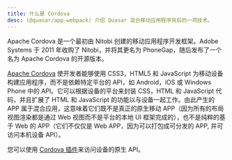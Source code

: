 ```yaml
---
title: 什么是 Cordova
desc: (@quasar/app-webpack) 介绍 Quasar 混合移动应用程序背后的一项技术。
---
```


Apache Cordova 是一个最初由 Nitobi 创建的移动应用程序开发框架。Adobe Systems 于 2011 年收购了 Nitobi，并将其更名为   PhoneGap，随后发布了一个名为 Apache Cordova 的开源版本。

[Apache Cordova](https://cordova.apache.org/) 使开发者能够使用 CSS3，HTML5 和 JavaScript 为移动设备构建应用程序，而不是依赖特定平台的 API，如 Android，iOS 或 Windows Phone 中的 API。它可以根据设备的平台来封装 CSS，HTML 和 JavaScript 代码，并且扩展了 HTML 和 JavaScript 的功能以与设备一起工作。由此产生的 APP 属于混合应用，这意味着它们既不是真正的原生移动 APP（因为所有的布局视图渲染都是通过 Web 视图而不是平台的本地 UI 框架完成的），也不是纯粹的基于 Web 的 APP（它们不仅仅是 Web APP，因为可以打包成可分发的 APP, 并可访问本机设备 API）。

您可以使用 [Cordova 插件](/quasar-cli-webpack/developing-cordova-apps/cordova-plugins)来访问设备的原生 API。
